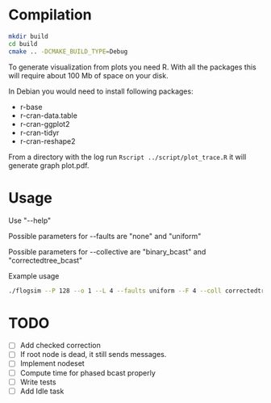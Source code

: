 # Compilation

```bash
mkdir build
cd build
cmake .. -DCMAKE_BUILD_TYPE=Debug
```

To generate visualization from plots you need R. With all the packages
this will require about 100 Mb of space on your disk.

In Debian you would need to install following packages:

  - r-base
  - r-cran-data.table
  - r-cran-ggplot2
  - r-cran-tidyr
  - r-cran-reshape2

From a directory with the log run `Rscript ../script/plot_trace.R` it
will generate graph plot.pdf.

# Usage

Use "--help"

Possible parameters for --faults are "none" and "uniform"

Possible parameters for --collective are "binary_bcast" and
"correctedtree_bcast"

Example usage

```bash
./flogsim --P 128 --o 1 --L 4 --faults uniform --F 4 --coll correctedtree_bcast --help
```

# TODO

  - [ ] Add checked correction
  - [ ] If root node is dead, it still sends messages.
  - [ ] Implement nodeset
  - [ ] Compute time for phased bcast properly
  - [ ] Write tests
  - [ ] Add Idle task
